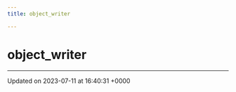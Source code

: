 ```yaml
---
title: object_writer

---
```


# object_writer





-------------------------------

Updated on 2023-07-11 at 16:40:31 +0000